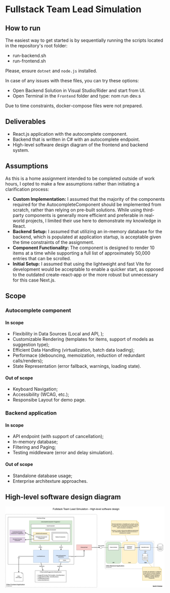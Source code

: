 # Fullstack Team Lead Simulation
## How to run
The easiest way to get started is by sequentially running the scripts located in the repository's root folder:
- run-backend.sh
- run-frontend.sh

Please, ensure `dotnet` and `node.js` installed.

In case of any issues with these files, you can try these options:
- Open Backend Solution in Visual Studio/Rider and start from UI.
- Open Terminal in the `Frontend` folder and type: nom run dev.s

Due to time constraints, docker-compose files were not prepared.

## Deliverables
- React.js application with the autocomplete component.
- Backend that is written in C# with an autocomplete endpoint.
- High-level software design diagram of the frontend and backend system.

## Assumptions
As this is a home assignment intended to be completed outside of work hours, I opted to make a few assumptions rather than initiating a clarification process:
- **Custom Implementation:** I assumed that the majority of the components required for the AutocompleteComponent should be implemented from scratch, rather than relying on pre-built solutions. While using third-party components is generally more efficient and preferable in real-world projects, I limited their use here to demonstrate my knowledge in React.
- **Backend Setup:** I assumed that utilizing an in-memory database for the backend, which is populated at application startup, is acceptable given the time constraints of the assignment.
- **Component Functionality:** The component is designed to render 10 items at a time while supporting a full list of approximately 50,000 entries that can be scrolled.
- **Initial Setup:** I assumed that using the lightweight and fast Vite for development would be acceptable to enable a quicker start, as opposed to the outdated create-react-app or the more robust but unnecessary for this case Next.js.

## Scope
### Autocomplete component
#### In scope
- Flexibility in Data Sources (Local and API, );
- Customizable Rendering (templates for items, support of models as suggestion type);
- Efficient Data Handling (virtualization, batch data loading);
- Performace (debouncing, memoization, reduction of redundant calls/renders);
- State Representation (error fallback, warnings, loading state).

#### Out of scope
- Keyboard Navigation;
- Accessibility (WCAG, etc.);
- Responsibe Layout for demo page.

### Backend application
#### In scope
- API endpoint (with support of cancellation);
- In-memory database;
- Filtering and Paging;
- Testing middleware (error and delay simulation).

#### Out of scope
- Standalone database usage;
- Enterprise architexture approaches.

## High-level software design diagram
![High-level software design diagram](./assets/high-level-solution.jpg "Title")
